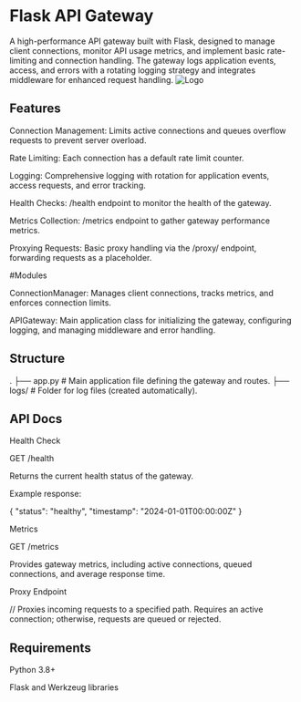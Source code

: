 
# Flask API Gateway
A high-performance API gateway built with Flask, designed to manage client connections, monitor API usage metrics, and implement basic rate-limiting and connection handling. The gateway logs application events, access, and errors with a rotating logging strategy and integrates middleware for enhanced request handling.
![Logo](https://dl1.geekdownload.ir/greenapi.jpg)



## Features
Connection Management: Limits active connections and queues overflow requests to prevent server overload.

Rate Limiting: Each connection has a default rate limit counter.

Logging: Comprehensive logging with rotation for application events, access requests, and error tracking.

Health Checks: /health endpoint to monitor the health of the gateway.

Metrics Collection: /metrics endpoint to gather gateway performance metrics.

Proxying Requests: Basic proxy handling via the /proxy/<path> endpoint, forwarding requests as a placeholder.

#Modules

ConnectionManager: Manages client connections, tracks metrics, and enforces connection limits.

APIGateway: Main application class for initializing the gateway, configuring logging, and managing middleware and error handling.

## Structure

.
├── app.py              # Main application file defining the gateway and routes.
├── logs/               # Folder for log files (created automatically).


## API Docs

Health Check

GET /health

Returns the current health status of the gateway.

Example response:

{
    "status": "healthy",
    "timestamp": "2024-01-01T00:00:00Z"
}

Metrics

GET /metrics

Provides gateway metrics, including active connections, queued connections, and average response time.

Proxy Endpoint

/<proxy>/<path>
Proxies incoming requests to a specified path. Requires an active connection; otherwise, requests are queued or rejected.

## Requirements
Python 3.8+

Flask and Werkzeug libraries
